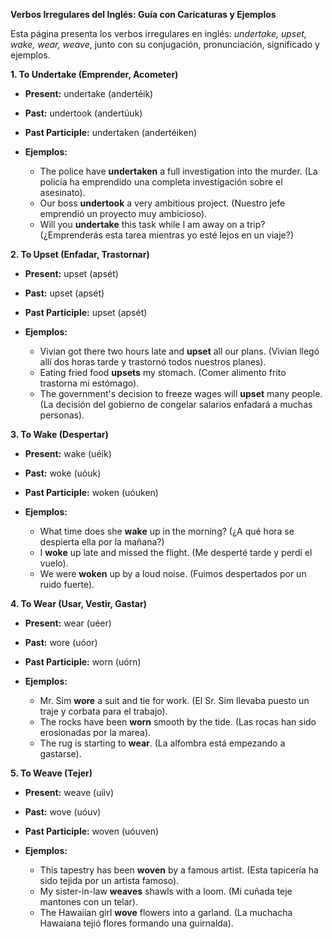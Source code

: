 

**Verbos Irregulares del Inglés: Guía con Caricaturas y Ejemplos**

Esta página presenta los verbos irregulares en inglés: *undertake, upset, wake, wear, weave*, junto con su conjugación, pronunciación, significado y ejemplos.

**1. To Undertake (Emprender, Acometer)**

*   **Present:** undertake (andertéik)
*   **Past:** undertook (andertúuk)
*   **Past Participle:** undertaken (andertéiken)

*   **Ejemplos:**

    *   The police have **undertaken** a full investigation into the murder. (La policía ha emprendido una completa investigación sobre el asesinato).
    *   Our boss **undertook** a very ambitious project. (Nuestro jefe emprendió un proyecto muy ambicioso).
    *   Will you **undertake** this task while I am away on a trip? (¿Emprenderás esta tarea mientras yo esté lejos en un viaje?)

**2. To Upset (Enfadar, Trastornar)**

*   **Present:** upset (apsét)
*   **Past:** upset (apsét)
*   **Past Participle:** upset (apsét)

*   **Ejemplos:**

    *   Vivian got there two hours late and **upset** all our plans. (Vivian llegó allí dos horas tarde y trastornó todos nuestros planes).
    *   Eating fried food **upsets** my stomach. (Comer alimento frito trastorna mi estómago).
    *   The government's decision to freeze wages will **upset** many people. (La decisión del gobierno de congelar salarios enfadará a muchas personas).

**3. To Wake (Despertar)**

*   **Present:** wake (uéik)
*   **Past:** woke (uóuk)
*   **Past Participle:** woken (uóuken)

*   **Ejemplos:**

    *   What time does she **wake** up in the morning? (¿A qué hora se despierta ella por la mañana?)
    *   I **woke** up late and missed the flight. (Me desperté tarde y perdí el vuelo).
    *   We were **woken** up by a loud noise. (Fuimos despertados por un ruido fuerte).

**4. To Wear (Usar, Vestir, Gastar)**

*   **Present:** wear (uéer)
*   **Past:** wore (uóor)
*   **Past Participle:** worn (uórn)

*   **Ejemplos:**

    *   Mr. Sim **wore** a suit and tie for work. (El Sr. Sim llevaba puesto un traje y corbata para el trabajo).
    *   The rocks have been **worn** smooth by the tide. (Las rocas han sido erosionadas por la marea).
    *   The rug is starting to **wear**. (La alfombra está empezando a gastarse).

**5. To Weave (Tejer)**

*   **Present:** weave (uíiv)
*   **Past:** wove (uóuv)
*   **Past Participle:** woven (uóuven)

*   **Ejemplos:**

    *   This tapestry has been **woven** by a famous artist. (Esta tapicería ha sido tejida por un artista famoso).
    *   My sister-in-law **weaves** shawls with a loom. (Mi cuñada teje mantones con un telar).
    *   The Hawaiian girl **wove** flowers into a garland. (La muchacha Hawaiana tejió flores formando una guirnalda).


